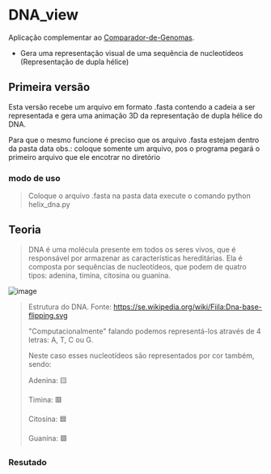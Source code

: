 # DNA_view
Aplicação complementar ao [Comparador-de-Genomas](https://github.com/Neves369/Comparador-de-Genomas).
- Gera uma representação visual de uma sequência de nucleotídeos (Representação de dupla hélice)

## Primeira versão
Esta versão recebe um arquivo em formato .fasta contendo a cadeia a ser representada e gera uma animação 3D da representação
de dupla hélice do DNA.

Para que o mesmo funcione é preciso que os arquivo .fasta estejam dentro da pasta data
obs.: coloque somente um arquivo, pos o programa pegará o primeiro arquivo que ele encotrar no diretório 

### modo de uso
>Coloque o arquivo .fasta na pasta data
>execute o comando python helix_dna.py  

## Teoria
>DNA é uma molécula presente em todos os seres vivos, que é responsável por armazenar as características hereditárias. Ela é composta por sequências de nucleotídeos, que podem de quatro tipos: adenina, timina, citosina ou guanina.
>
![image](https://github.com/Neves369/Comparador-de-Genomas/assets/63128431/cbebb21e-00ca-46bd-9a62-47f9fa43c687)
>Estrutura do DNA. Fonte: https://se.wikipedia.org/wiki/Fiila:Dna-base-flipping.svg
>
>"Computacionalmente" falando podemos representá-los através de 4 letras: A, T, C ou G.
>
>Neste caso esses nucleotídeos são representados por cor também, sendo:
>
>Adenina:  🟨
>
>Timina:   🟥
>
>Citosina: 🟦
>
>Guanina:  🟩


### Resutado





